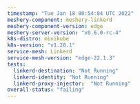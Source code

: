 ```yaml
---
timestamp: "Tue Jan 18 00:54:04 UTC 2022"
meshery-component: meshery-linkerd
meshery-component-version: edge
meshery-server-version: "v0.6.0-rc-4"
k8s-distro: minikube
k8s-version: "v1.20.1"
service-mesh: Linkerd
service-mesh-version: "edge-22.1.3"
tests:
  linkerd-destination: "Not Running"
  linkerd-identity: "Not Running"
  linkerd-proxy-injector:  "Not Running"
overall-status: "failing"
---
```

